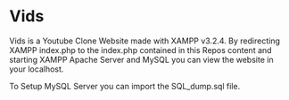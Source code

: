 # Vids
Vids is a Youtube Clone Website made with XAMPP v3.2.4. By redirecting XAMPP index.php to the index.php contained in this Repos content and starting XAMPP Apache Server and MySQL you can view the website in your localhost. 

To Setup MySQL Server you can import the SQL_dump.sql file. 
